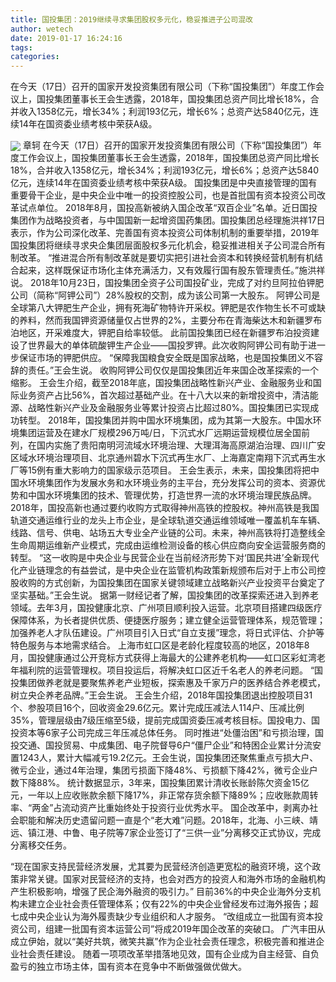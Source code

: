 ```yaml
---
title: 国投集团：2019继续寻求集团股权多元化，稳妥推进子公司混改
author: wetech
date: 2019-01-17 16:24:16
tags: 
categories: 
---
```

在今天（17日）召开的国家开发投资集团有限公司（下称“国投集团”）年度工作会议上，国投集团董事长王会生透露，2018年，国投集团总资产同比增长18%，合并收入1358亿元，增长34%；利润193亿元，增长6%；总资产达5840亿元，连续14年在国资委业绩考核中荣获A级。
<!-- more -->
<img align="center" border="0" src="https://imgcdn.yicai.com/uppics/images/2019/01/9edb79a079698c2e2bc7937f656ba11a.jpg" />
章轲
在今天（17日）召开的国家开发投资集团有限公司（下称“国投集团”）年度工作会议上，国投集团董事长王会生透露，2018年，国投集团总资产同比增长18%，合并收入1358亿元，增长34%；利润193亿元，增长6%；总资产达5840亿元，连续14年在国资委业绩考核中荣获A级。
国投集团是中央直接管理的国有重要骨干企业，是中央企业中唯一的投资控股公司，也是首批国有资本投资公司改革试点单位。
2018年8月，国投高新被纳入国企改革“双百企业”名单。近日国投集团作为战略投资者，与中国国新一起增资国药集团。国投集团总经理施洪祥17日表示，作为公司深化改革、完善国有资本投资公司体制机制的重要举措，2019年国投集团将继续寻求央企集团层面股权多元化机会，稳妥推进相关子公司混合所有制改革。
“推进混合所有制改革就是要切实把引进社会资本和转换经营机制有机结合起来，这样既保证市场化主体充满活力，又有效履行国有股东管理责任。”施洪祥说。
2018年10月23日，国投集团全资子公司国投矿业，完成了对约旦阿拉伯钾肥公司（简称“阿钾公司”）28%股权的交割，成为该公司第一大股东。
阿钾公司是全球第八大钾肥生产企业，拥有死海矿物特许开采权。钾肥是农作物生长不可或缺的养料，然而我国钾资源储量仅占世界的2%，主要分布在青海柴达木和新疆罗布泊地区，开采难度大，钾肥自给率较低。
此前国投集团已经在新疆罗布泊投资建设了世界最大的单体硫酸钾生产企业——国投罗钾。此次收购阿钾公司有助于进一步保证市场的钾肥供应。
“保障我国粮食安全既是国家战略，也是国投集团义不容辞的责任。”王会生说。
收购阿钾公司仅仅是国投集团近年来国企改革探索的一个缩影。
王会生介绍，截至2018年底，国投集团战略性新兴产业、金融服务业和国际业务资产占比56%，首次超过基础产业。在十八大以来的新增投资中，清洁能源、战略性新兴产业及金融服务业等累计投资占比超过80%。国投集团已实现成功转型。
2018年，国投集团并购中国水环境集团，成为其第一大股东。中国水环境集团运营及在建水厂规模296万吨/日，下沉式水厂远期运营规模位居全国前列，在国内实施了贵阳南明河流域水环境治理、大理洱海高原湖泊治理、四川广安区域水环境治理项目、北京通州碧水下沉式再生水厂、上海嘉定南翔下沉式再生水厂等15例有重大影响力的国家级示范项目。
王会生表示，未来，国投集团将把中国水环境集团作为发展水务和水环境业务的主平台，充分发挥公司的资本、资源优势和中国水环境集团的技术、管理优势，打造世界一流的水环境治理民族品牌。
2018年，国投高新也通过要约收购方式取得神州高铁的控股权。神州高铁是我国轨道交通运维行业的龙头上市企业，是全球轨道交通运维领域唯一覆盖机车车辆、线路、信号、供电、站场五大专业全产业链的公司。未来，神州高铁将打造整线全生命周期运维新产业模式，完成由运维检测设备的核心供应商向安全运营服务商的转型。
“这一收购是中央企业与民营企业在当前经济形势下对‘国民共进’全新现代化产业链理念的有益尝试，是中央企业在监管机构政策新规颁布后对于上市公司控股收购的方式创新，为国投集团在国家关键领域建立战略新兴产业投资平台奠定了坚实基础。”王会生说。
据第一财经记者了解，国投集团的改革探索还进入到养老领域。去年3月，国投健康北京、广州项目顺利投入运营。北京项目搭建四级医疗保障体系，为长者提供优质、便捷医疗服务；建立健全运营管理体系，规范管理；加强养老人才队伍建设。广州项目引入日式“自立支援”理念，将日式评估、介护等特色服务与本地需求结合。
上海市虹口区是老龄化程度较高的地区，2018年8月，国投健康通过公开竞标方式获得上海最大的公建养老机构——虹口区彩虹湾老年福利院的运营管理权。项目投运后，将解决虹口区近千名老人的养老问题。
“国投集团做养老就是要聚焦养老产业短板，探索惠及千家万户的医养结合养老模式，树立央企养老品牌。”王会生说。
王会生介绍，2018年国投集团退出控股项目31个、参股项目16个，回收资金29.6亿元。累计完成压减法人114户、压减比例35%，管理层级由7级压缩至5级，提前完成国资委压减考核目标。国投电力、国投资本等6家子公司完成三年压减总体任务。
同时推进“处僵治困”和亏损治理，国投交通、国投贸易、中成集团、电子院督导6户“僵尸企业”和特困企业累计分流安置1243人，累计大幅减亏19.2亿元。王会生说，国投集团还聚焦重点亏损大户、微亏企业，通过4年治理，集团亏损面下降48%、亏损额下降42%，微亏企业户数下降88%。
统计数据显示，3年来，国投集团累计清收长账龄陈欠资金15亿元，一年以上应收账款余额下降17%，非正常存货余额下降89%；应收账款周转率、“两金”占流动资产比重始终处于投资行业优秀水平。
国企改革中，剥离办社会职能和解决历史遗留问题一直是个“老大难”问题。2018年，北海、小三峡、靖远、镇江港、中鲁、电子院等7家企业签订了“三供一业”分离移交正式协议，完成分离移交任务。
 
 
“现在国家支持民营经济发展，尤其要为民营经济创造更宽松的融资环境，这个政策非常关键。国家对民营经济的支持，也会对西方的投资人和海外市场的金融机构产生积极影响，增强了民企海外融资的吸引力。”
目前36%的中央企业海外分支机构未建立企业社会责任管理体系；仅有22%的中央企业曾经发布过海外报告；超七成中央企业认为海外履责缺少专业组织和人才服务。
“改组成立一批国有资本投资公司，组建一批国有资本运营公司”将成2019年国企改革的突破口。
广汽丰田从成立伊始，就以“美好共筑，微笑共赢”作为企业社会责任理念，积极完善和推进企业社会责任建设。
随着一项项改革举措落地见效，国有企业成为自主经营、自负盈亏的独立市场主体，国有资本在竞争中不断做强做优做大。
